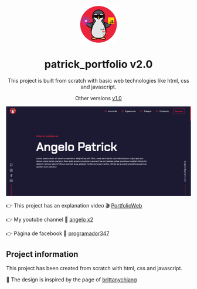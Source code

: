 <div align="center">
  <img src="images/ANGELO PATRICK-modified.png" alt="Logo" title="Logo" width="100px">
</div>
<h1 align="center">
  patrick_portfolio v2.0
</h1>
<p align="center"> 
This project is built from scratch with basic web technologies like html, css and javascript.
</p>
<p align="center">
  Other versions
    <a href="https://github.com/DonVoid18/angelopatrick" target="_blank">v1.0</a>
</p>
<p align="center">
  <a href="https://donvoid18.github.io/patrickP2/" target="_blank">
    <img src="images/image_portafolio_web.png" alt="Portafolio Web" title="Portafolio Web" />
  </a>
</p>
<p align="left">
    &#128073; This project has an explanation video &#127916;
    <a href="https://youtu.be/8b0Qzp_9d40" target="_blank">PortfolioWeb</a>
</p>
<p align="left">
    &#128073; My youtube channel &#127909;
    <a href="https://www.youtube.com/c/angelox2Patrick" target="_blank">angelo x2</a>
</p>
<p align="left">
    &#128073; Página de facebook &#128153;
    <a href="https://www.facebook.com/Programador347-101320832263307" target="_blank">programador347</a>
</p>
<h2 align="left">
  Project information
</h2>
<p align="left"> 
This project has been created from scratch with html, css and javascript.
</p>
<p align="left"> 
&#127775; The design is inspired by the page of <a href="https://brittanychiang.com/" target="_blank">brittanychiang</a>
</p>
